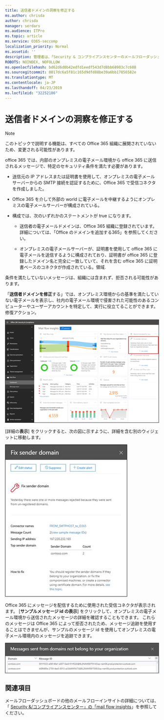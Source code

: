 ```yaml
---
title: 送信者ドメインの洞察を修正する
ms.author: chrisda
author: chrisda
manager: serdars
ms.audience: ITPro
ms.topic: article
ms.service: O365-seccomp
localization_priority: Normal
ms.assetid: ''
description: 管理者は、「Security & コンプライアンスセンターのメールフローダッシュボードでの送信者ドメインの洞察を修正する」を参照してください。
ROBOTS: NOINDEX, NOFOLLOW
ms.openlocfilehash: bd62d6d0b42edfd1eedf543d7d8bb68903c7c608
ms.sourcegitcommit: 0017dc6a5f81c165d9dfd88be39a6bb17856582e
ms.translationtype: MT
ms.contentlocale: ja-JP
ms.lasthandoff: 04/23/2019
ms.locfileid: "32252186"
---
```

# <a name="fix-sender-domain-insight"></a>送信者ドメインの洞察を修正する

> [!NOTE]
> このトピックで説明する機能は、すべての Office 365 組織に展開されていないため、変更される可能性があります。

office 365 では、内部のオンプレミスの電子メール環境から office 365 に送信されるメッセージで、特定のセキュリティ条件を満たす必要があります。

- 送信元の IP アドレスまたは証明書を使用して、オンプレミスの電子メールサーバーからの SMTP 接続を認証するために、Office 365 で受信コネクタを作成しました。

- Office 365 を介して外部の world に電子メールを中継するようにオンプレミスの電子メールサーバーが構成されている。

- 構成では、次のいずれかのステートメントが true になります。

  - 送信者の電子メールドメインは、Office 365 組織に登録されています。 詳細については、「Office のドメインを追加する365」を参照してください。

  - オンプレミスの電子メールサーバーが、証明書を使用して office 365 に電子メールを送信するように構成されており、証明書が office 365 に登録したドメイン名と完全に一致していて、それを含む office 365 に証明書ベースのコネクタが作成されている。領域. 

条件を満たしていないメッセージは、組織には含まれず、拒否される可能性があります。

「**送信者ドメインを修正**する」では、オンプレミス環境からの基準を満たしていない電子メールを表示し、社内の電子メール環境で侵害された可能性のあるコンピューターやユーザーアカウントを特定して、実行に役立てることができます。修復アクション。

![セキュリティ & コンプライアンスセンターのメールフローダッシュボードでの送信者ドメインの洞察を修正する](media/sender-domain-insight-selected.png)

[詳細の**表示**] をクリックすると、次の図に示すように、詳細を含む別のウィジェットに移動します。

![「送信者ドメインを修正する」の詳細ウィジェット](media/sender-domain-view-details.png)

Office 365 にメッセージを配信するために使用された受信コネクタが表示されます。 [**サンプルメッセージ id の表示**] をクリックして、オンプレミスの電子メール環境から送信されたメッセージの詳細を確認することもできます。 これらのメッセージは Office 365 によって拒否されたため、メッセージ追跡を使用することはできませんが、サンプルのメッセージ id を使用してオンプレミスの電子メール環境内のメッセージを追跡できます。

![「Fix sender domain insights」のサンプルメッセージ id を表示する](media/sender-domain-view-sample-message-ids.png)

## <a name="see-also"></a>関連項目

メールフローダッシュボードの他のメールフローインサイトの詳細については、「 [Security &/コンプライアンスセンター」の「mail flow insights](mail-flow-insights-v2.md)」を参照してください。

